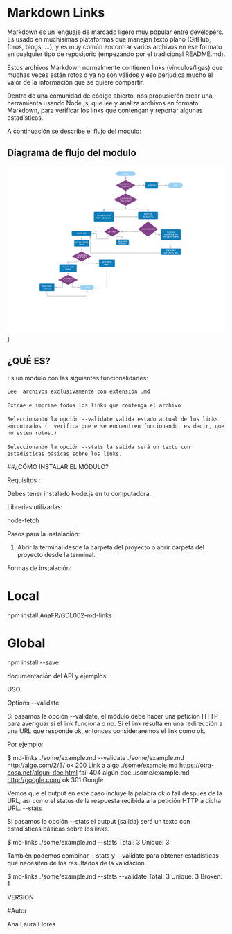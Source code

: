 # Markdown Links

Markdown es un lenguaje de marcado ligero muy popular entre developers. Es usado en muchísimas plataformas que manejan texto plano (GitHub, foros, blogs, ...), y es muy común encontrar varios archivos en ese formato en cualquier tipo de repositorio (empezando por el tradicional README.md).

Estos archivos Markdown normalmente contienen links (vínculos/ligas) que muchas veces están rotos o ya no son válidos y eso perjudica mucho el valor de la información que se quiere compartir.

Dentro de una comunidad de código abierto, nos propusierón crear una herramienta usando Node.js, que lee y analiza archivos en formato Markdown, para verificar los links que contengan y reportar algunas estadísticas.

A continuación se describe el flujo del modulo:

## Diagrama de flujo del modulo
 ![Diagrama de flujo](https://github.com/AnaFR/GDL002-md-links/blob/master/img/flujograma.png)}






## ¿QUÉ ES?
Es un modulo con las siguientes funcionalidades:

    Lee  archivos exclusivamente con extensión .md

    Extrae e imprime todos los links que contenga el archivo

    Seleccionando la opción --validate valida estado actual de los links encontrados (  verifica que e se encuentren funcionando, es decir, que no esten rotos.)
    
    Seleccionando la opción --stats la salida será un texto con estadísticas básicas sobre los links.




 

##¿CÓMO INSTALAR EL MÓDULO?

Requisitos :

 Debes tener instalado Node.js en tu computadora.

Librerias utilizadas:

node-fetch

Pasos para la instalación:


1. Abrir la terminal desde la carpeta del proyecto o abrir carpeta del proyecto desde la terminal.

Formas de instalación: 

# Local

npm install AnaFR/GDL002-md-links

# Global

npm install --save 

 documentación del API y ejemplos




USO:

Options
--validate

Si pasamos la opción --validate, el módulo debe hacer una petición HTTP para averiguar si el link funciona o no. Si el link resulta en una redirección a una URL que responde ok, entonces consideraremos el link como ok.

Por ejemplo:

$ md-links ./some/example.md --validate
./some/example.md http://algo.com/2/3/ ok 200 Link a algo
./some/example.md https://otra-cosa.net/algun-doc.html fail 404 algún doc
./some/example.md http://google.com/ ok 301 Google

Vemos que el output en este caso incluye la palabra ok o fail después de la URL, así como el status de la respuesta recibida a la petición HTTP a dicha URL.
--stats

Si pasamos la opción --stats el output (salida) será un texto con estadísticas básicas sobre los links.

$ md-links ./some/example.md --stats
Total: 3
Unique: 3

También podemos combinar --stats y --validate para obtener estadísticas que necesiten de los resultados de la validación.

$ md-links ./some/example.md --stats --validate
Total: 3
Unique: 3
Broken: 1

VERSION


#Autor

Ana Laura Flores